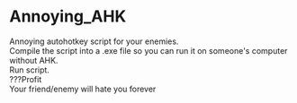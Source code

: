 # Annoying_AHK
Annoying autohotkey script for your enemies. <br/>
Compile the script into a .exe file so you can run it on someone's computer without AHK. <br/>
Run script. <br/>
???Profit <br/>
Your friend/enemy will hate you forever
